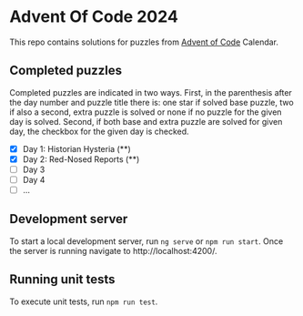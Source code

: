 # Advent Of Code 2024

This repo contains solutions for puzzles from [Advent of Code](https://adventofcode.com/) Calendar.

## Completed puzzles

Completed puzzles are indicated in two ways. First, in the parenthesis after the day number and puzzle title there is: one star if solved base puzzle, two if also a second, extra puzzle is solved or none if no puzzle for the given day is solved. Second, if both base and extra puzzle are solved for given day, the checkbox for the given day is checked.

- [X] Day 1: Historian Hysteria (**)
- [X] Day 2: Red-Nosed Reports (**)
- [ ] Day 3
- [ ] Day 4
- [ ] ...

## Development server

To start a local development server, run `ng serve` or `npm run start`. Once the server is running navigate to http://localhost:4200/.

## Running unit tests

To execute unit tests, run `npm run test`.
